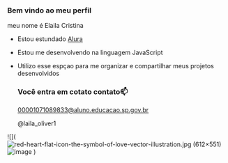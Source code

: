 ### Bem vindo ao meu perfil

meu nome é Elaila Cristina
- Estou estundado [Alura](https://www.alura.com.br)
- Estou me desenvolvendo na linguagem JavaScript
- Utilizo esse espçao para me organizar e compartilhar meus projetos desenvolvidos
  ### Você entra em cotato contato📫
  00001071089833@aluno.educacao.sp.gov.br
  
  @laila_oliver1

![](<img src="https://media.istockphoto.com/id/1439973042/pt/vetorial/red-heart-flat-icon-the-symbol-of-love-vector-illustration.jpg?s=612x612&amp;w=0&amp;k=20&amp;c=Xsc5sdBDPWYU2XwQTGQ19Ro3fPv9OxdId3AAIRdmcw4=" alt="red-heart-flat-icon-the-symbol-of-love-vector-illustration.jpg (612×551)"/>![image](https://github.com/elaila16/lailacristina16/assets/168030240/d8111557-7864-40eb-bd00-db2f83b000ee)
)
